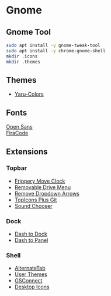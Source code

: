 # Gnome

## Gnome Tool
```BASH
sudo apt install -y gnome-tweak-tool
sudo apt install -y chrome-gnome-shell
mkdir .icons
mkdir .themes
```

## Themes
- [Yaru-Colors](https://www.gnome-look.org/p/1299514/)  

## Fonts
[Open Sans](https://fonts.google.com/specimen/Open+Sans)  
[FiraCode](https://github.com/tonsky/FiraCode)  

## Extensions

### Topbar
- [Frippery Move Clock](https://extensions.gnome.org/extension/2/move-clock)
- [Removable Drive Menu](https://extensions.gnome.org/extension/7/removable-drive-menu/)
- [Remove Dropdown Arrows](https://extensions.gnome.org/extension/800/remove-dropdown-arrows/)
- [TopIcons Plus Git](https://extensions.gnome.org/extension/2311/topicons-plus/)
- [Sound Chooser](https://extensions.gnome.org/extension/906/sound-output-device-chooser/)

### Dock
- [Dash to Dock](https://extensions.gnome.org/extension/307/dash-to-dock/)  
- [Dash to Panel](https://extensions.gnome.org/extension/1160/dash-to-panel/)  

### Shell
- [AlternateTab](https://extensions.gnome.org/extension/15/alternatetab/)  
- [User Themes](https://extensions.gnome.org/extension/19/user-themes/)  
- [GSConnect](https://extensions.gnome.org/extension/1319/gsconnect/)  
- [Desktop Icons](https://extensions.gnome.org/extension/1465/desktop-icons/)  
